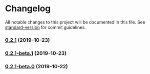 # Changelog

All notable changes to this project will be documented in this file. See [standard-version](https://github.com/conventional-changelog/standard-version) for commit guidelines.

### [0.2.1](https://github.com/roddolf/jsonld-sort/compare/v0.2.0...v0.2.1) (2019-10-23)

### [0.2.1-beta.1](https://github.com/roddolf/jsonld-sort/compare/v0.2.1-beta.0...v0.2.1-beta.1) (2019-10-23)

### [0.2.1-beta.0](https://github.com/roddolf/jsonld-sort/compare/v0.2.0...v0.2.1-beta.0) (2019-10-22)
